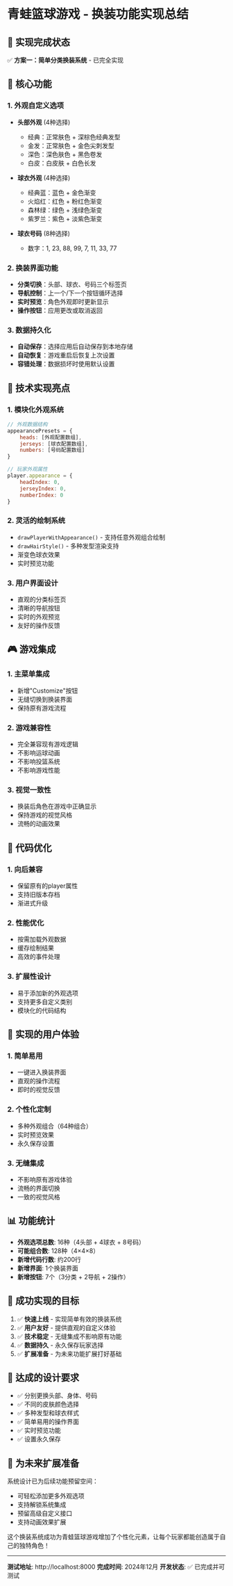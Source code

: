 # 青蛙篮球游戏 - 换装功能实现总结

## 🎯 实现完成状态
✅ **方案一：简单分类换装系统** - 已完全实现

## 🌟 核心功能

### 1. 外观自定义选项
- **头部外观** (4种选择)
  - 经典：正常肤色 + 深棕色经典发型
  - 金发：正常肤色 + 金色尖刺发型
  - 深色：深色肤色 + 黑色卷发
  - 白皮：白皮肤 + 白色长发

- **球衣外观** (4种选择)
  - 经典蓝：蓝色 + 金色渐变
  - 火焰红：红色 + 粉红色渐变
  - 森林绿：绿色 + 浅绿色渐变
  - 紫罗兰：紫色 + 淡紫色渐变

- **球衣号码** (8种选择)
  - 数字：1, 23, 88, 99, 7, 11, 33, 77

### 2. 换装界面功能
- **分类切换**：头部、球衣、号码三个标签页
- **导航控制**：上一个/下一个按钮循环选择
- **实时预览**：角色外观即时更新显示
- **操作按钮**：应用更改或取消返回

### 3. 数据持久化
- **自动保存**：选择应用后自动保存到本地存储
- **自动恢复**：游戏重启后恢复上次设置
- **容错处理**：数据损坏时使用默认设置

## 🎨 技术实现亮点

### 1. 模块化外观系统
```javascript
// 外观数据结构
appearancePresets = {
    heads: [外观配置数组],
    jerseys: [球衣配置数组],
    numbers: [号码配置数组]
}

// 玩家外观属性
player.appearance = {
    headIndex: 0,
    jerseyIndex: 0,
    numberIndex: 0
}
```

### 2. 灵活的绘制系统
- `drawPlayerWithAppearance()` - 支持任意外观组合绘制
- `drawHairStyle()` - 多种发型渲染支持
- 渐变色球衣效果
- 实时预览功能

### 3. 用户界面设计
- 直观的分类标签页
- 清晰的导航按钮
- 实时的外观预览
- 友好的操作反馈

## 🎮 游戏集成

### 1. 主菜单集成
- 新增"Customize"按钮
- 无缝切换到换装界面
- 保持原有游戏流程

### 2. 游戏兼容性
- 完全兼容现有游戏逻辑
- 不影响运球动画
- 不影响投篮系统
- 不影响游戏性能

### 3. 视觉一致性
- 换装后角色在游戏中正确显示
- 保持游戏的视觉风格
- 流畅的动画效果

## 🔧 代码优化

### 1. 向后兼容
- 保留原有的player属性
- 支持旧版本存档
- 渐进式升级

### 2. 性能优化
- 按需加载外观数据
- 缓存绘制结果
- 高效的事件处理

### 3. 扩展性设计
- 易于添加新的外观选项
- 支持更多自定义类别
- 模块化的代码结构

## 🚀 实现的用户体验

### 1. 简单易用
- 一键进入换装界面
- 直观的操作流程
- 即时的视觉反馈

### 2. 个性化定制
- 多种外观组合（64种组合）
- 实时预览效果
- 永久保存设置

### 3. 无缝集成
- 不影响原有游戏体验
- 流畅的界面切换
- 一致的视觉风格

## 📊 功能统计

- **外观选项总数**: 16种（4头部 + 4球衣 + 8号码）
- **可能组合数**: 128种（4×4×8）
- **新增代码行数**: 约200行
- **新增界面**: 1个换装界面
- **新增按钮**: 7个（3分类 + 2导航 + 2操作）

## 🎉 成功实现的目标

1. ✅ **快速上线** - 实现简单有效的换装系统
2. ✅ **用户友好** - 提供直观的自定义体验
3. ✅ **技术稳定** - 无缝集成不影响原有功能
4. ✅ **数据持久** - 永久保存玩家选择
5. ✅ **扩展准备** - 为未来功能扩展打好基础

## 🎯 达成的设计要求

- ✅ 分别更换头部、身体、号码
- ✅ 不同的皮肤颜色选择
- ✅ 多种发型和球衣样式
- ✅ 简单易用的操作界面
- ✅ 实时预览功能
- ✅ 设置永久保存

## 🔮 为未来扩展准备

系统设计已为后续功能预留空间：
- 可轻松添加更多外观选项
- 支持解锁系统集成
- 预留高级自定义接口
- 支持动画效果扩展

这个换装系统成功为青蛙篮球游戏增加了个性化元素，让每个玩家都能创造属于自己的独特角色！

---

**测试地址**: http://localhost:8000
**完成时间**: 2024年12月
**开发状态**: ✅ 已完成并可测试